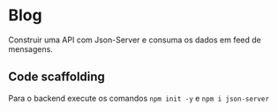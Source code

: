 # Blog

Construir uma API com Json-Server e consuma os dados em feed de mensagens.

## Code scaffolding

Para o backend execute os comandos `npm init -y` e `npm i json-server`